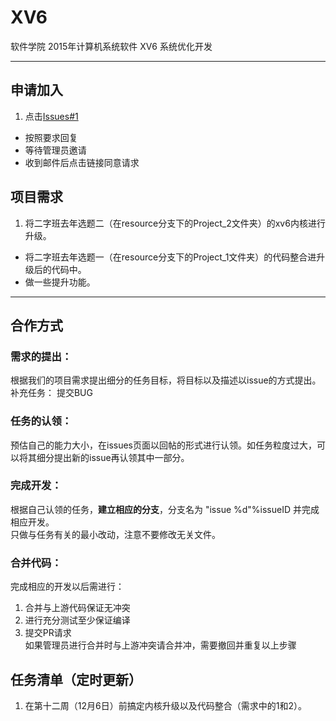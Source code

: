 # XV6
软件学院 2015年计算机系统软件 XV6 系统优化开发

-----

## 申请加入
1. 点击[Issues#1](https://github.com/THSS13/XV6/issues/1)
-  按照要求回复
-  等待管理员邀请
-  收到邮件后点击链接同意请求

## 项目需求
1. 将二字班去年选题二（在resource分支下的Project_2文件夹）的xv6内核进行升级。
-  将二字班去年选题一（在resource分支下的Project_1文件夹）的代码整合进升级后的代码中。
-  做一些提升功能。

-----
## 合作方式
### 需求的提出：
  根据我们的项目需求提出细分的任务目标，将目标以及描述以issue的方式提出。
  补充任务： 提交BUG
### 任务的认领：
  预估自己的能力大小，在issues页面以回帖的形式进行认领。如任务粒度过大，可以将其细分提出新的issue再认领其中一部分。
### 完成开发：
  根据自己认领的任务，**建立相应的分支**，分支名为 "issue %d"%issueID 并完成相应开发。  
  只做与任务有关的最小改动，注意不要修改无关文件。
### 合并代码：
完成相应的开发以后需进行：  
1. 合并与上游代码保证无冲突  
2. 进行充分测试至少保证编译  
3. 提交PR请求  
如果管理员进行合并时与上游冲突请合并冲，需要撤回并重复以上步骤
  


## 任务清单（定时更新）
1. 在第十二周（12月6日）前搞定内核升级以及代码整合（需求中的1和2）。
